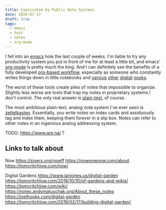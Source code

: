 ```yaml
---
title: Captivated by Public Note Systems
date: 2020-07-17
draft: true
tags:
  - emacs
  - text
  - notes
  - org-mode
---
```


I fell into an [emacs][] hole the last couple of weeks. I'm liable to try any productivity system you put in front of me for at least a little bit, and emacs' [org-mode][] is pretty much the king. And I can definitely see the benefits of a fully developed [org-based workflow][voit-org], especially as someone who constantly writes things down in little notebooks and [various][keep] [other][evernote] [digital][notion] [nooks][standardnotes].

The worst of these tools create piles of notes that impossible to organize. Slightly less worse are tools that trap my notes in proprietary systems I don't control. The only real answer is [plain-text][text], of course.

The most ambitious plain-text, analog note system I've ever seen is [zettelkasten][zk]. Essentially, you write notes on index cards and assiduously tag and index them, keeping them forever in a slip box. Notes can refer to other notes in an ingenious analog addressing system.

TODO: https://www.are.na/ ?

## Links to talk about

Now
https://sivers.org/nowff
https://nownownow.com/about
https://tomcritchlow.com/now/

Digital Gardens
https://www.ianjones.us/digital-garden
https://tomcritchlow.com/2018/10/10/of-gardens-and-wikis/
https://tomcritchlow.com/wiki/
https://notes.andymatuschak.org/About_these_notes
https://joelhooks.com/digital-garden
https://tomcritchlow.com/2019/02/17/building-digital-garden/


[emacs]: http://www.gnu.org/software/emacs/
[org-mode]: https://orgmode.org/
[voit-org]: https://karl-voit.at/tags/emacs/
[keep]: https://keep.google.com
[evernote]: https://evernote.com
[notion]: https://notion.so
[standardnotes]: https://standardnotes.org/
[text]: /tags/text
[zk]: https://en.wikipedia.org/wiki/Zettelkasten
